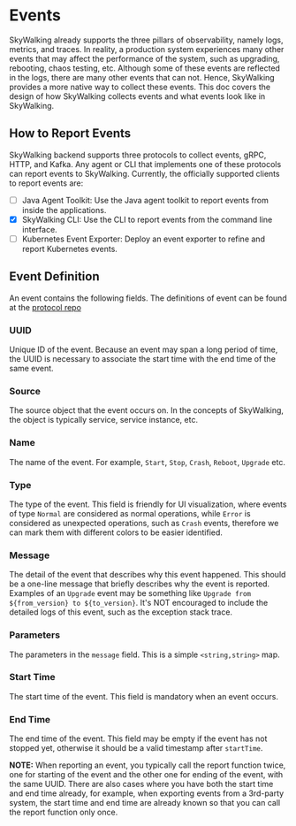 # Events

SkyWalking already supports the three pillars of observability, namely logs, metrics, and traces.
In reality, a production system experiences many other events that may affect the performance of the system, such as upgrading, rebooting, chaos testing, etc.
Although some of these events are reflected in the logs, there are many other events that can not. Hence, SkyWalking provides a more native way to collect these events.
This doc covers the design of how SkyWalking collects events and what events look like in SkyWalking.

## How to Report Events

SkyWalking backend supports three protocols to collect events, gRPC, HTTP, and Kafka. Any agent or CLI that implements one of these protocols can report events to SkyWalking.
Currently, the officially supported clients to report events are:

- [ ] Java Agent Toolkit: Use the Java agent toolkit to report events from inside the applications.
- [x] SkyWalking CLI: Use the CLI to report events from the command line interface.
- [ ] Kubernetes Event Exporter: Deploy an event exporter to refine and report Kubernetes events.

## Event Definition

An event contains the following fields. The definitions of event can be found at the [protocol repo](#TODO)

### UUID

Unique ID of the event. Because an event may span a long period of time, the UUID is necessary to associate the start time with the end time of the same event. 

### Source

The source object that the event occurs on. In the concepts of SkyWalking, the object is typically service, service instance, etc.

### Name

The name of the event. For example, `Start`, `Stop`, `Crash`, `Reboot`, `Upgrade` etc.

### Type

The type of the event. This field is friendly for UI visualization, where events of type `Normal` are considered as normal operations,
while `Error` is considered as unexpected operations, such as `Crash` events, therefore we can mark them with different colors to be easier identified.

### Message

The detail of the event that describes why this event happened. This should be a one-line message that briefly describes why the event is reported. Examples of an `Upgrade` event may be something like `Upgrade from ${from_version} to ${to_version}`.
It's NOT encouraged to include the detailed logs of this event, such as the exception stack trace.

### Parameters

The parameters in the `message` field. This is a simple `<string,string>` map. 

### Start Time

The start time of the event. This field is mandatory when an event occurs.

### End Time

The end time of the event. This field may be empty if the event has not stopped yet, otherwise it should be a valid timestamp after `startTime`.

**NOTE:** When reporting an event, you typically call the report function twice, one for starting of the event and the other one for ending of the event, with the same UUID.
There are also cases where you have both the start time and end time already, for example, when exporting events from a 3rd-party system, the start time and end time are already known so that you can call the report function only once.
